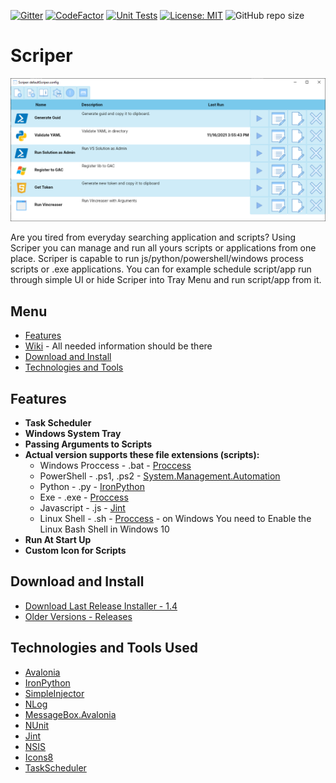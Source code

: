 [![Gitter](https://badges.gitter.im/ScriperApp/community.svg)](https://gitter.im/ScriperApp/community?utm_source=badge&utm_medium=badge&utm_campaign=pr-badge)
[![CodeFactor](https://www.codefactor.io/repository/github/gramli/scriper/badge/master)](https://www.codefactor.io/repository/github/gramli/scriper/overview/master)
[![Unit Tests](https://github.com/Gramli/Scriper/actions/workflows/dotnet.yml/badge.svg?branch=master)](https://github.com/Gramli/Scriper/actions/workflows/dotnet.yml)
[![License: MIT](https://img.shields.io/badge/License-MIT-yellow.svg)](https://github.com/Gramli/Scriper/blob/master/LICENSE.md)
![GitHub repo size](https://img.shields.io/github/repo-size/Gramli/Scriper)

# Scriper

![Scriper Example](/Images/scriper.png)

Are you tired from everyday searching application and scripts? Using Scriper you can manage and run all yours scripts or applications from one place.
Scriper is capable to run js/python/powershell/windows process scripts or .exe applications. You can for example schedule script/app run through simple UI or hide Scriper into Tray Menu and run script/app from it.

## Menu
* [Features](#features)  
* [Wiki](https://github.com/Gramli/Scriper/wiki) - All needed information should be there    
* [Download and Install](#download-and-install)    
* [Technologies and Tools](#technologies-and-tools-used)  

## Features
- **Task Scheduler**  
- **Windows System Tray**
- **Passing Arguments to Scripts**  
- **Actual version supports these file extensions (scripts):**
  * Windows Proccess - .bat - [Proccess](https://docs.microsoft.com/en-gb/dotnet/api/system.diagnostics.process?view=netcore-3.1)
  * PowerShell - .ps1, .ps2 -  [System.Management.Automation](https://www.nuget.org/packages/Microsoft.PowerShell.SDK/)
  * Python - .py - [IronPython](https://github.com/IronLanguages/ironpython2)
  * Exe - .exe -  [Proccess](https://docs.microsoft.com/en-gb/dotnet/api/system.diagnostics.process?view=netcore-3.1)
  * Javascript - .js - [Jint](https://github.com/sebastienros/jint)
  * Linux Shell - .sh -  [Proccess](https://docs.microsoft.com/en-gb/dotnet/api/system.diagnostics.process?view=netcore-3.1) - on Windows You need to Enable the Linux Bash Shell in Windows 10
- **Run At Start Up**
- **Custom Icon for Scripts**


## Download and Install
* [Download Last Release Installer - 1.4](https://github.com/Gramli/Scriper/releases/download/v1.4/ScriperInstaller.exe)
* [Older Versions - Releases](https://github.com/Gramli/Scriper/releases)


## Technologies and Tools Used
* [Avalonia](https://github.com/AvaloniaUI/Avalonia)
* [IronPython](https://github.com/IronLanguages/ironpython2)
* [SimpleInjector](https://github.com/simpleinjector/SimpleInjector)
* [NLog](https://github.com/NLog/NLog)
* [MessageBox.Avalonia](https://github.com/AvaloniaUtils/MessageBox.Avalonia)
* [NUnit](https://github.com/nunit/nunit)
* [Jint](https://github.com/sebastienros/jint)
* [NSIS](https://nsis.sourceforge.io/Download)
* [Icons8](https://icons8.com)
* [TaskScheduler](https://github.com/dahall/TaskScheduler)

